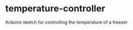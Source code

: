 temperature-controller
======================

Arduino sketch for controlling the temperature of a freezer